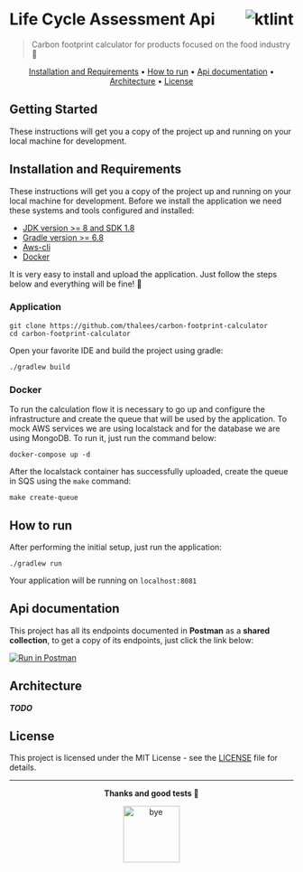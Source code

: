 # Life Cycle Assessment Api <a align="right" href="https://ktlint.github.io/"><img align="right" src="https://img.shields.io/badge/code%20style-%E2%9D%A4-FF4081.svg" alt="ktlint"></a>

> Carbon footprint calculator for products focused on the food industry 🍔

<p align="center">
  <a href="#installation-and-requirements">Installation and Requirements</a> • 
  <a href="#how-to-run">How to run</a> •  
  <a href="#api-documentation">Api documentation</a> • 
  <a href="#architecture">Architecture</a> • 
  <a href="#license">License</a>
</p>

## Getting Started

These instructions will get you a copy of the project up and running on your local machine for development.

## Installation and Requirements

These instructions will get you a copy of the project up and running on your local machine for development. Before we install the application we need these systems and tools configured and installed:

- [JDK version >= 8 and SDK 1.8](https://www.oracle.com/br/java/technologies/javase-downloads.html)
- [Gradle version >= 6.8](https://gradle.org/install/)
- [Aws-cli](https://aws.amazon.com/pt/cli/)
- [Docker](https://docs.docker.com/get-docker/)

It is very easy to install and upload the application. Just follow the steps below and everything will be fine! 🎉

### Application

```
git clone https://github.com/thalees/carbon-footprint-calculator
cd carbon-footprint-calculator
```

Open your favorite IDE and build the project using gradle:
```
./gradlew build
```

### Docker

To run the calculation flow it is necessary to go up and configure the infrastructure and create the queue that will be
used by the application. To mock AWS services we are using localstack and for the database we are using MongoDB. To run 
it, just run the command below:
```
docker-compose up -d
```

After the localstack container has successfully uploaded, create the queue in SQS using the `make` command:
```
make create-queue
```

## How to run

After performing the initial setup, just run the application:
```
./gradlew run
```

Your application will be running on `localhost:8081`

## Api documentation

This project has all its endpoints documented in **Postman** as a **shared collection**, to get a copy of its endpoints, 
just click the link below:

[![Run in Postman](https://run.pstmn.io/button.svg)](https://www.getpostman.com/collections/b318ee28301fb39a1c40)

## Architecture

**_TODO_**

## License

This project is licensed under the MIT License - see the [LICENSE](LICENSE) file for details.

---
<p align="center"><b>Thanks and good tests 🎉</b></p>
<p align="center">
  <img width="100" height="100" alt="bye" src="https://media.giphy.com/media/JO3FKwP5Fwx44uMfDI/giphy.gif">
</p>
